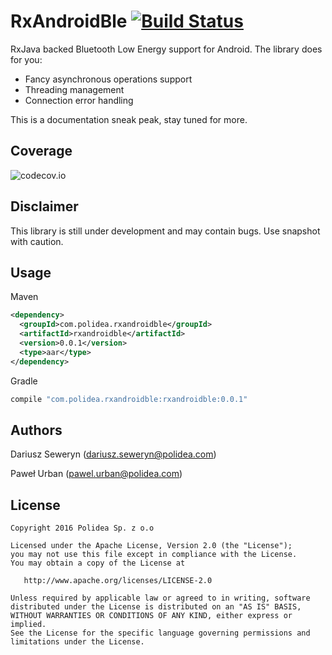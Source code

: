RxAndroidBle [![Build Status](https://travis-ci.org/Polidea/RxAndroidBle.svg?branch=master)](https://travis-ci.org/Polidea/RxAndroidBle)
============

RxJava backed Bluetooth Low Energy support for Android. The library does for you:

 * Fancy asynchronous operations support
 * Threading management
 * Connection error handling
 
This is a documentation sneak peak, stay tuned for more.

Coverage
-------
![codecov.io](https://codecov.io/github/Polidea/RxAndroidBle/branch.svg?branch=master)

Disclaimer
-------
This library is still under development and may contain bugs. Use snapshot with caution.

Usage
-------

Maven

```xml
<dependency>
  <groupId>com.polidea.rxandroidble</groupId>
  <artifactId>rxandroidble</artifactId>
  <version>0.0.1</version>
  <type>aar</type>
</dependency>
```

Gradle

```java
compile "com.polidea.rxandroidble:rxandroidble:0.0.1"
```
Authors
-------
Dariusz Seweryn (dariusz.seweryn@polidea.com)

Paweł Urban (pawel.urban@polidea.com)

License
-------

    Copyright 2016 Polidea Sp. z o.o 

    Licensed under the Apache License, Version 2.0 (the "License");
    you may not use this file except in compliance with the License.
    You may obtain a copy of the License at

       http://www.apache.org/licenses/LICENSE-2.0

    Unless required by applicable law or agreed to in writing, software
    distributed under the License is distributed on an "AS IS" BASIS,
    WITHOUT WARRANTIES OR CONDITIONS OF ANY KIND, either express or implied.
    See the License for the specific language governing permissions and
    limitations under the License.
